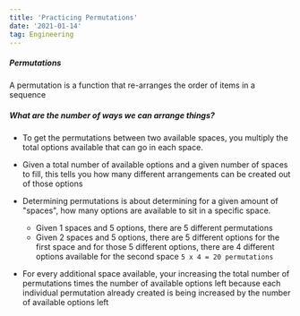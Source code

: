 ```yaml
---
title: 'Practicing Permutations'
date: '2021-01-14'
tag: Engineering
---
```


##### Permutations
A permutation is a function that re-arranges the order of items in a sequence
##### What are the number of ways we can arrange things?

- To get the permutations between two available spaces, you multiply the total options available that can go in each space.
- Given a total number of available options and a given number of spaces to fill, this tells you how many different arrangements can be created out of those options

- Determining permutations is about determining for a given amount of "spaces", how many options are available to sit in a specific space.
    - Given 1 spaces and 5 options, there are 5 different permutations 
    - Given 2 spaces and 5 options, there are 5 different options for the first space and for those 5 different options, there are 4 different options available for the second space
    `5 x 4 = 20 permutations`

- For every additional space available, your increasing the total number of permutations times the number of available options left because each individual permutation already created is being increased by the number of available options left